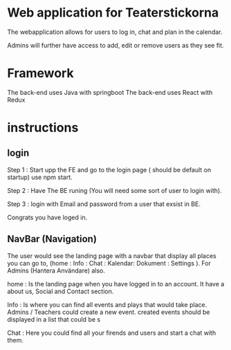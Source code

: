 # Web application for Teaterstickorna

The webapplication allows for users to log in, chat and plan in the calendar.

Admins will further have access to add, edit or remove users as they see fit.


# Framework

The back-end uses Java with springboot
The back-end uses React with Redux


# instructions 

## login

Step 1 : Start upp the FE and go to the login page ( should be default on startup) use npm start.

Step 2 : Have The BE runing (You will need some sort of user to login with).

Step 3 : login with Email and password from a user that exsist in BE.

Congrats you have loged in.

## NavBar (Navigation) 

The user would see the landing page with a navbar that display all places you can go to, (home : Info : Chat : Kalendar: Dokument : Settings ).
For Admins (Hantera Användare) also.

home : Is the landing page when you have logged in to an account.
It have a about us, Social and Contact section. 

Info : Is where you can find all events and plays that would take place.
Admins / Teachers could create a new event. created events should be displayed in a list that could be s

Chat : Here you could find all your firends and users and start a chat with them. 




